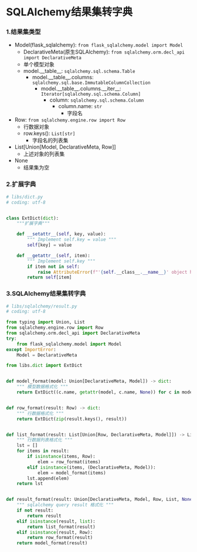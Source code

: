# SQLAlchemy结果集转字典

### 1.结果集类型

- Model(flask_sqlalchemy): `from flask_sqlalchemy.model import Model`
    - DeclarativeMeta(原生SQLAlchemy): `from sqlalchemy.orm.decl_api import DeclarativeMeta`
    - 单个模型对象
    - model.\_\_table\_\_: `sqlalchemy.sql.schema.Table`
        - model.\_\_table\_\_.columns: `sqlalchemy.sql.base.ImmutableColumnCollection`
            - model.\_\_table\_\_.columns.\_\_iter\_\_: `Iterator[sqlalchemy.sql.schema.Column]`
                - column: `sqlalchemy.sql.schema.Column`
                    - column.name: `str`
                        - 字段名
- Row: `from sqlalchemy.engine.row import Row`
    - 行数据对象
    - row.keys(): `List[str]`
        - 字段名的列表集
- List[Union[Model, DeclarativeMeta, Row]]
    - 上述对象的列表集
- None
    - 结果集为空

### 2.扩展字典

```python
# libs/dict.py
# coding: utf-8


class ExtDict(dict):
    """扩展字典"""

    def __setattr__(self, key, value):
        """ Implement self.key = value """
        self[key] = value

    def __getattr__(self, item):
        """ Implement self.key """
        if item not in self:
            raise AttributeError(f"'{self.__class__.__name__}' object has no attribute '{item}'")
        return self[item]
```

### 3.SQLAlchemy结果集转字典

```python
# libs/sqlalchemy/result.py
# coding: utf-8

from typing import Union, List
from sqlalchemy.engine.row import Row
from sqlalchemy.orm.decl_api import DeclarativeMeta
try:
    from flask_sqlalchemy.model import Model
except ImportError:
    Model = DeclarativeMeta

from libs.dict import ExtDict


def model_format(model: Union[DeclarativeMeta, Model]) -> dict:
    """ 模型数据格式化 """
    return ExtDict((c.name, getattr(model, c.name, None)) for c in model.__table__.columns)


def row_format(result: Row) -> dict:
    """ 行数据格式化 """
    return ExtDict(zip(result.keys(), result))


def list_format(result: List[Union[Row, DeclarativeMeta, Model]]) -> List[dict]:
    """ 行数据列表格式化 """
    lst = []
    for items in result:
        if isinstance(items, Row):
            elem = row_format(items)
        elif isinstance(items, (DeclarativeMeta, Model)):
            elem = model_format(items)
        lst.append(elem)
    return lst


def result_format(result: Union[DeclarativeMeta, Model, Row, List, None]) -> Union[dict, List[dict]]:
    """ sqlalchemy query result 格式化 """
    if not result:
        return result
    elif isinstance(result, list):
        return list_format(result)
    elif isinstance(result, Row):
        return row_format(result)
    return model_format(result)
```

